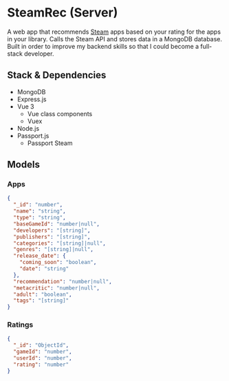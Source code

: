 # SteamRec (Server)

A web app that recommends [Steam](https://store.steampowered.com/) apps based on your rating for the apps in your library. Calls the Steam API and stores data in a MongoDB database. Built in order to improve my backend skills so that I could become a full-stack developer.

## Stack & Dependencies

- MongoDB
- Express.js
- Vue 3
  - Vue class components
  - Vuex
- Node.js
- Passport.js
  - Passport Steam

## Models

### Apps
```json
{
  "_id": "number",
  "name": "string",
  "type": "string",
  "baseGameId": "number|null",
  "developers": "[string]",
  "publishers": "[string]",
  "categories": "[string]|null",
  "genres": "[string]|null",
  "release_date": {
    "coming_soon": "boolean",
    "date": "string"
  },
  "recommendation": "number|null",
  "metacritic": "number|null",
  "adult": "boolean",
  "tags": "[string]"
}
```

### Ratings
```json
{
  "_id": "ObjectId",
  "gameId": "number",
  "userId": "number",
  "rating": "number"
}
```